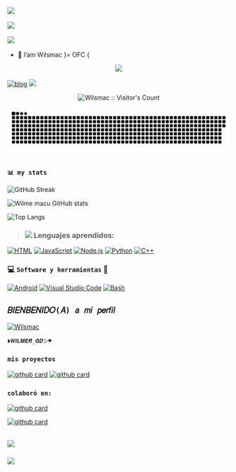 



<a
href="https://api.whatsapp.com/send/?phone=50576390682&text=hola, buenas tardes&type=phone_number&app_absent=0" target="blank"><img src="https://img.shields.io/badge/contactame-whtsapp-25D366?style=for-the-badge&logo=whatsapp&logoColor=lightgreen" />


<img src="https://camo.githubusercontent.com/ae6594bda35eeeb6f0198da7161b076dec9cdbfebdb8ad4372ae1d3f54aba461/68747470733a2f2f63617073756c652d72656e6465722e76657263656c2e6170702f6170693f747970653d776176696e6726636f6c6f723d424135324636266865696768743d3132302673656374696f6e3d686561646572" height=",70px"> 
</p>

<a href="https://github.com/Wilsmac"><img src="https://cardivo.vercel.app/api?name=Wilsmac&description=𝐇𝐎𝐋𝐀,%20𝐒𝐎𝐘%20𝐖𝐈𝐋𝐒𝐌𝐀𝐂,%20𝐠𝐫𝐚𝐜𝐢𝐚𝐬%20𝐩𝐨𝐫%20𝐯𝐢𝐬𝐢𝐭𝐚𝐫 🌸%20𝐼%20𝐿𝑂𝑉𝐸%20𝑌𝑂𝑈%20𝐹𝑂𝑅𝐸𝑉𝐸𝑅%20🌹&image=https://telegra.ph/file/ee56f0ca55bb10f642984.jpg/revision/latest?cb=20200606024545&usqp=CAU&usqp=CAU&backgroundColor=%23ecf0f1&instagram=cmwilmer4&github=Wilsmac&pattern=leaf&colorPattern=%23eaeaea" /><a>  
 
- 🤩 I’am Wilsmac }= OFC {

<p align="center"> 
<a href="https://github.com/Wilsmac"><img src="http://readme-typing-svg.herokuapp.com?font=mono&size=15&duration=4000&color=[00FFFF]&center=falso&vCenter=falso&lines=𝑾𝒊𝒍𝒔𝒎𝒂𝒄♥︎++;𝙷𝚘𝚕𝚊+𝚂𝚘𝚢+『⿻𝙐𝙉𝙄𝙁𝙄𝙉𝙀𝘿』𓃠𝑶𝑭𝑪+𝒖𝒏+𝒈𝒖𝒔𝒕𝒐+🥀+𝐋𝐨𝐯𝐞" height="100px"></a> 
</p>
 
[![blog](https://img.shields.io/badge/Mi-YouTube-FF0000?style=for-the-badge&logo=youtube&logoColor=white)](https://youtube.com/@WiLsMac) <a href="https://instagram.com/cmwilmer4?igshid=ZDdkNTZiNTM%3D">
<img src="https://img.shields.io/badge/mi-Instagram-E4405F?style=for-the-badge&logo=instagram&logoColor=white">
</a> 
</p>

<p align="center"><img src="https://profile-counter.glitch.me/{Wilsmac}/count.svg" alt="Wilsmac :: Visitor's Count" /></p>

<!---
Wilsmac/Wilsmac is a ✨ special ✨ repository because its `README.md` (this file) appears on your GitHub profile.
You can click the Preview link to take a look at your changes.
--->

<img 
src="https://raw.githubusercontent.com/CompetitiveLin/Snake-in-Contribution-Grid/output/github-contribution-grid-snake.svg" height=",45px">

### `📊 my stats`

![GitHub Streak](https://streak-stats.demolab.com?user=Wilsmac&theme=radical&border=000000ED) 

![Wilme macu GitHub stats](https://github-readme-stats.vercel.app/api?username=Wilsmac&show_icons=true&theme=radical)

![Top Langs](https://github-readme-stats.vercel.app/api/top-langs/?username=Wilsmac&&theme=radical&border=000000ED.weight=0.5&count_weight=0.5) 

</div>

> <h3 align="left"><img src = "https://media2.giphy.com/media/QssGEmpkyEOhBCb7e1/giphy.gif?cid=ecf05e47a0n3gi1bfqntqmob8g9aid1oyj2wr3ds3mg700bl&rid=giphy.gif" width = 18> Lenguajes aprendidos: </h3>
<div align="left">


 <p>
<a href="https://github.com/search?q=user%3APrince-Mendiratta+language%3Ahtml"><img alt="HTML" src="https://img.shields.io/badge/HTML-E34F26.svg?logo=html5&logoColor=white" height="24"></a>
   <a href="https://github.com/search?q=user%3APrince-Mendiratta+language%3Ajavascript"><img alt="JavaScript" src="https://img.shields.io/badge/JavaScript-F7DF1E.svg?logo=javascript&logoColor=black" height="24"></a>
 <a href="https://github.com/search?q=user%3APrince-Mendiratta+language%3Ajavascript"><img alt="Node.js" src="https://img.shields.io/badge/Node.js-43853D.svg?logo=node.js&logoColor=white" height="24"></a>
    <a href="https://github.com/search?q=user%3APrince-Mendiratta+language%3Apython"><img alt="Python" src="https://img.shields.io/badge/Python-14354C.svg?logo=python&logoColor=white" height="24"></a>
       <a href="https://github.com/search?q=user%3APrince-Mendiratta+language%3Acpp"><img alt="C++" src="https://custom-icon-badges.herokuapp.com/badge/C++-9C033A.svg?logo=cpp2&logoColor=white" height="24"></a>
   
### 💻 `Software y herramientas` 🌟
<a href="#"><img alt="Android" src="https://img.shields.io/badge/Android-3DDC84?logo=android&logoColor=white" height="24"></a>
 <a href="#"><img alt="Visual Studio Code" src="https://img.shields.io/badge/Visual%20Studio%20Code-0078d7.svg?logo=visual-studio-code&logoColor=white" height="24"></a>
<a href="https://github.com/search?q=user%3APrince-Mendiratta+language%3Abash"><img alt="Bash" src="https://img.shields.io/badge/Bash-121011.svg?logo=gnu-bash&logoColor=white" height="24"></a>

   
  
 </p>


## `𝐵𝐼𝐸𝑁𝐵𝐸𝑁𝐼𝐷𝑂(𝐴) 𝑎 𝑚𝑖 𝑝𝑒𝑟𝑓𝑖𝑙 ` 
<a href="https://github.com/Wilsmac"><img src="https://github.com/Wilsmac.png" width="250" height="250" alt="Wilsmac"/></a>
  
`❥︎𝑾𝑰𝑳𝑴𝑬𝑹_𝑮𝑫シ︎♥︎`
### `mis proyectos`
<a href="https://github.com/Wilsmac/Fenix-Bot-CD">![github card](https://github-readme-stats.vercel.app/api/pin/?username=Wilsmac&repo=Fenix-Bot-CD&theme=merko)</a>
<a href="https://github.com/Wilsmac/MakeBot-MD1">![github card](https://github-readme-stats.vercel.app/api/pin/?username=Wilsmac&repo=MakeBot-MD1&theme=merko)</a>

### `colaboró en:`

<a href="https://github.com/AzamiJs/curiositybot-MD">![github card](https://github-readme-stats.vercel.app/api/pin/?username=AzamiJs&repo=curiositybot-MD&theme=dark)</a>

<a href="https://github.com/GataNina-Li/GataBot-MD">![github card](https://github-readme-stats.vercel.app/api/pin/?username=GataNina-Li&repo=GataBot-MD&theme=dark)</a>

<a href="https://replit.com/github/Wilsmac"> <img src="https://media0.giphy.com/media/lMwu8EJAnv9kmn51KQ/giphy.gif" height="50px"></a>
------------------
 
<img src="https://camo.githubusercontent.com/b9ce572578ce01213bcad5bb5927bdd6cb54f27b66c33e8251c28ba3583419dc/68747470733a2f2f63617073756c652d72656e6465722e76657263656c2e6170702f6170693f747970653d776176696e6726636f6c6f723d424135324636266865696768743d3132302673656374696f6e3d666f6f746572" height=",,70px">
</p>  

